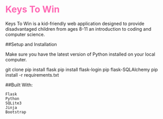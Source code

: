 <h1><span style = "color: hotpink "><b> Keys To Win </b></span></h1>

Keys To Win is a kid-friendly web application designed to provide disadvantaged children from ages 8-11 an introduction to coding and computer science.  

##Setup and Installation 

Make sure you have the latest version of Python installed on your local computer. 

git clone <repo-url>
pip install flask
pip install flask-login
pip flask-SQLAlchemy
pip install -r requirements.txt


##Built With:

    Flask
    Python
    SQLite3
    Jinja
    Bootstrap
    

  
 
    
